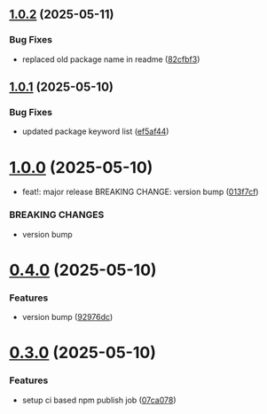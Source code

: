 ## [1.0.2](https://github.com/JairajJangle/react-native-checkbox/compare/v1.0.1...v1.0.2) (2025-05-11)


### Bug Fixes

* replaced old package name in readme ([82cfbf3](https://github.com/JairajJangle/react-native-checkbox/commit/82cfbf3c5d40348b34e9e1e1c8d199e2fe5be2f7))

## [1.0.1](https://github.com/JairajJangle/react-native-checkbox/compare/v1.0.0...v1.0.1) (2025-05-10)


### Bug Fixes

* updated package keyword list ([ef5af44](https://github.com/JairajJangle/react-native-checkbox/commit/ef5af446b1f79f019636deca89830c75a7552824))

# [1.0.0](https://github.com/JairajJangle/react-native-checkbox/compare/v0.4.0...v1.0.0) (2025-05-10)


* feat!: major release BREAKING CHANGE: version bump ([013f7cf](https://github.com/JairajJangle/react-native-checkbox/commit/013f7cff22b6f210e6aa05eb0527bdfcca6f2261))


### BREAKING CHANGES

* version bump

# [0.4.0](https://github.com/JairajJangle/react-native-checkbox/compare/v0.3.0...v0.4.0) (2025-05-10)


### Features

* version bump ([92976dc](https://github.com/JairajJangle/react-native-checkbox/commit/92976dca6a455ff3704b520ae21e64e6e151bd1b))

# [0.3.0](https://github.com/JairajJangle/react-native-checkbox/compare/v0.2.0...v0.3.0) (2025-05-10)


### Features

* setup ci based npm publish job ([07ca078](https://github.com/JairajJangle/react-native-checkbox/commit/07ca078a99a6b3efc77cd6a5f606b84cbf74c005))
